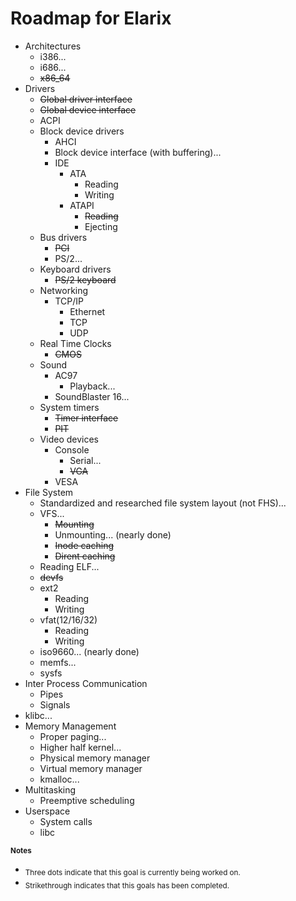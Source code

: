 # Roadmap for Elarix

* Architectures
	* i386...
	* i686...
	* ~~x86_64~~
* Drivers
	* ~~Global driver interface~~
	* ~~Global device interface~~
	* ACPI
	* Block device drivers
		* AHCI
		* Block device interface (with buffering)...
		* IDE
			* ATA
				* Reading
				* Writing
			* ATAPI
				* ~~Reading~~
				* Ejecting
	* Bus drivers
		* ~~PCI~~
		* PS/2...
	* Keyboard drivers
		* ~~PS/2 keyboard~~
	* Networking
		* TCP/IP
			* Ethernet
			* TCP
			* UDP
	* Real Time Clocks
		* ~~CMOS~~
	* Sound
		* AC97
			* Playback...
		* SoundBlaster 16...
	* System timers
		* ~~Timer interface~~
		* ~~PIT~~
	* Video devices
		* Console
			* Serial...
			* ~~VGA~~
		* VESA
* File System
	* Standardized and researched file system layout (not FHS)...
	* VFS...
		* ~~Mounting~~
		* Unmounting... (nearly done)
		* ~~Inode caching~~
		* ~~Dirent caching~~
	* Reading ELF...
	* ~~devfs~~
	* ext2
		* Reading
		* Writing
	* vfat(12/16/32)
		* Reading
		* Writing
	* iso9660... (nearly done)
	* memfs...
	* sysfs
* Inter Process Communication
	* Pipes
	* Signals
* klibc...
* Memory Management
	* Proper paging...
	* Higher half kernel...
	* Physical memory manager
	* Virtual memory manager
	* kmalloc...
* Multitasking
	* Preemptive scheduling
* Userspace
	* System calls
	* libc

<sub><b>Notes</b></sub>
* <sub>Three dots indicate that this goal is currently being worked on.</sub>
* <sub>Strikethrough indicates that this goals has been completed.</sub>
